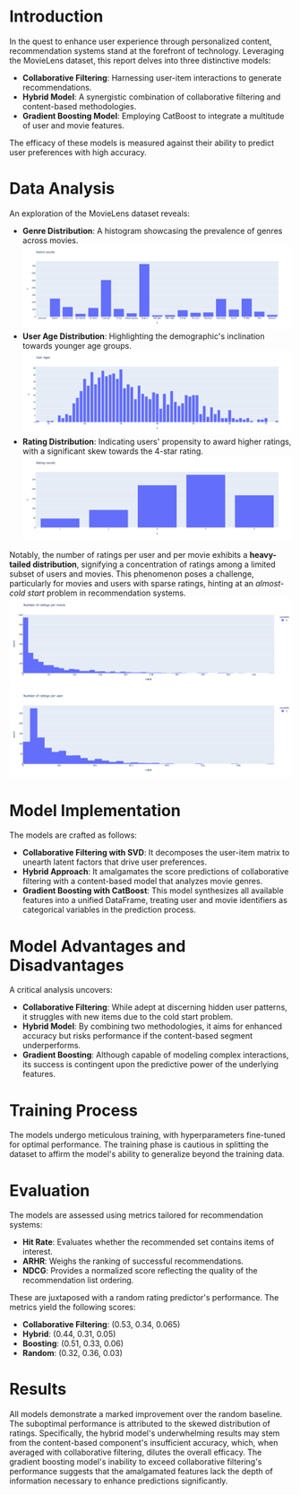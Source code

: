 # Introduction

In the quest to enhance user experience through personalized content, recommendation systems stand at the forefront of technology. Leveraging the MovieLens dataset, this report delves into three distinctive models: 

- **Collaborative Filtering**: Harnessing user-item interactions to generate recommendations.
- **Hybrid Model**: A synergistic combination of collaborative filtering and content-based methodologies.
- **Gradient Boosting Model**: Employing CatBoost to integrate a multitude of user and movie features.

The efficacy of these models is measured against their ability to predict user preferences with high accuracy.

# Data Analysis

An exploration of the MovieLens dataset reveals:

- **Genre Distribution**: A histogram showcasing the prevalence of genres across movies.  
![alt text](https://github.com/ummagumm-a/recommender_systems/blob/main/reports/figures/genre_dist.png)   
- **User Age Distribution**: Highlighting the demographic's inclination towards younger age groups.  
![alt text](https://github.com/ummagumm-a/recommender_systems/blob/main/reports/figures/age_dist.png)   
- **Rating Distribution**: Indicating users' propensity to award higher ratings, with a significant skew towards the 4-star rating.
![alt text](https://github.com/ummagumm-a/recommender_systems/blob/main/reports/figures/rank_dist.png)

Notably, the number of ratings per user and per movie exhibits a **heavy-tailed distribution**, signifying a concentration of ratings among a limited subset of users and movies. This phenomenon poses a challenge, particularly for movies and users with sparse ratings, hinting at an *almost-cold start* problem in recommendation systems.
![alt text](https://github.com/ummagumm-a/recommender_systems/blob/main/reports/figures/ratings_per_movie.png)   
![alt text](https://github.com/ummagumm-a/recommender_systems/blob/main/reports/figures/ratings_per_user.png)   

# Model Implementation

The models are crafted as follows:

- **Collaborative Filtering with SVD**: It decomposes the user-item matrix to unearth latent factors that drive user preferences.
- **Hybrid Approach**: It amalgamates the score predictions of collaborative filtering with a content-based model that analyzes movie genres.
- **Gradient Boosting with CatBoost**: This model synthesizes all available features into a unified DataFrame, treating user and movie identifiers as categorical variables in the prediction process.

# Model Advantages and Disadvantages

A critical analysis uncovers:

- **Collaborative Filtering**: While adept at discerning hidden user patterns, it struggles with new items due to the cold start problem.
- **Hybrid Model**: By combining two methodologies, it aims for enhanced accuracy but risks performance if the content-based segment underperforms.
- **Gradient Boosting**: Although capable of modeling complex interactions, its success is contingent upon the predictive power of the underlying features.

# Training Process

The models undergo meticulous training, with hyperparameters fine-tuned for optimal performance. The training phase is cautious in splitting the dataset to affirm the model's ability to generalize beyond the training data.

# Evaluation

The models are assessed using metrics tailored for recommendation systems:

- **Hit Rate**: Evaluates whether the recommended set contains items of interest.
- **ARHR**: Weighs the ranking of successful recommendations.
- **NDCG**: Provides a normalized score reflecting the quality of the recommendation list ordering.

These are juxtaposed with a random rating predictor's performance. The metrics yield the following scores:

- **Collaborative Filtering**: (0.53, 0.34, 0.065)
- **Hybrid**: (0.44, 0.31, 0.05)
- **Boosting**: (0.51, 0.33, 0.06)
- **Random**: (0.32, 0.36, 0.03)

# Results

All models demonstrate a marked improvement over the random baseline. The suboptimal performance is attributed to the skewed distribution of ratings. Specifically, the hybrid model's underwhelming results may stem from the content-based component's insufficient accuracy, which, when averaged with collaborative filtering, dilutes the overall efficacy. The gradient boosting model's inability to exceed collaborative filtering's performance suggests that the amalgamated features lack the depth of information necessary to enhance predictions significantly.

